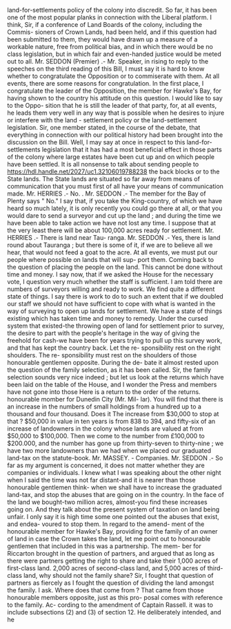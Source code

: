 land-for-settlements policy of the colony into discredit. So far, it has been one of the most popular planks in connection with the Liberal platform. I think, Sir, if a conference of Land Boards of the colony, including the Commis- sioners of Crown Lands, had been held, and if this question had been submitted to them, they would have drawn up a measure of a workable nature, free from political bias, and in which there would be no class legislation, but in which fair and even-handed justice would be meted out to all. Mr. SEDDON (Premier) .- Mr. Speaker, in rising to reply to the speeches on the third reading of this Bill, I must say it is hard to know whether to congratulate the Opposition or to commiserate with them. At all events, there are some reasons for congratulation. In the first place, I congratulate the leader of the Opposition, the member for Hawke's Bay, for having shown to the country his attitude on this question. I would like to say to the Oppo- sition that he is still the leader of that party, for, at all events, he leads them very well in any way that is possible when he desires to injure or interfere with the land - settlement policy or the land-settlement legislation. Sir, one member stated, in the course of the debate, that everything in connection with our political history had been brought into the discussion on the Bill. Well, I may say at once in respect to this land-for-settlements legislation that it has had a most beneficial effect in those parts of the colony where large estates have been cut up and on which people have been settled. It is all nonsense to talk about sending people to https://hdl.handle.net/2027/uc1.32106019788238 the back blocks or to the State lands. The State lands are situated so far away from means of communication that you must first of all have your means of communication made. Mr. HERRIES .- No. . Mr. SEDDON .- The member for the Bay of Plenty says " No." I say that, if you take the King-country, of which we have heard so much lately, it is only recently you could go there at all, or that you would dare to send a surveyor and cut up the land ; and during the time we have been able to take action we have not lost any time. I suppose that at the very least there will be about 100,000 acres ready for settlement. Mr. HERRIES .- There is land near Tau- ranga. Mr. SEDDON .- Yes, there is land round about Tauranga ; but there is some of it, if we are to believe all we hear, that would not feed a goat to the acre. At all events, we must put our people where possible on lands that will sup- port them. Coming back to the question of placing the people on the land. This cannot be done without time and money. I say now, that if we asked the House for the necessary vote, I question very much whether the staff is sufficient. I am told there are numbers of surveyors willing and ready to work. We find quite a different state of things. I say there is work to do to such an extent that if we doubled our staff we should not have sufficient to cope with what is wanted in the way of surveying to open up lands for settlement. We have a state of things existing which has taken time and money to remedy. Under the cursed system that existed-the throwing open of land for settlement prior to survey, the desire to part with the people's heritage in the way of giving the freehold for cash-we have been for years trying to pull up this survey work, and that has kept the country back. Let the re- sponsibility rest on the right shoulders. The re- sponsibility must rest on the shoulders of those honourable gentlemen opposite. During the de- bate it almost rested upon the question of the family selection, as it has been called. Sir, the family selection sounds very nice indeed ; but let us look at the returns which have been laid on the table of the House, and I wonder the Press and members have not gone into those Here is a return to the order of the returns. honourable momber for Dunedin City (Mr. Mil- lar). You will find that there is an increase in the numbers of small holdings from a hundred up to a thousand and four thousand. Does it The increase from $30,000 to stop at that ? $50,000 in value in ten years is from 838 to 394, and fifty-six of an increase of landowners in the colony whose lands are valued at from $50,000 to $100,000. Then we come to the number from £100,000 to $200.000, and the number has gone up from thirty-seven to thirty-nine ; we have two more landowners than we had when we placed our graduated land-tax on the statute-book. Mr. MASSEY. - Companies. Mr. SEDDON .- So far as my argument is concerned, it does not matter whether they are companies or individuals. I knew what I was speaking about the other night when I said the time was not far distant-and it is nearer than those honourable gentlemen think- when we shall have to increase the graduated land-tax, and stop the abuses that are going on in the country. In the face of the land we bought-two million acres, almost-you find these increases going on. And they talk about the present system of taxation on land being unfair. I only say it is high time some one pointed out the abuses that exist, and endea- voured to stop them. In regard to the amend- ment of the honourable member for Hawke's Bay, providing for the family of an owner of land in case the Crown takes the land, let me point out to honourable gentlemen that included in this was a partnership. The mem- ber for Riccarton brought in the question of partners, and argued that as long as there were partners getting the right to share and take their 1,000 acres of first-class land. 2,000 acres of second-class land, and 5,000 acres of third- class land, why should not the family share? Sir, I fought that question of partners as fiercely as I fought the question of dividing the land amongst the family. I ask. Where does that come from ? That came from those honourable members opposite, just as this pro- posal comes with reference to the family. Ac- cording to the amendment of Captain Rassell. it was to include subsections (2) and (3) of section 12. He deliberately intended, and he 